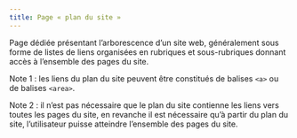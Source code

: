 ```yaml
---
title: Page « plan du site »
---
```


Page dédiée présentant l’arborescence d’un site web, généralement sous forme
de listes de liens organisées en rubriques et sous-rubriques donnant accès à
l’ensemble des pages du site.

Note 1 : les liens du plan du site peuvent être constitués de balises `<a>` ou
de balises `<area>`.

Note 2 : il n’est pas nécessaire que le plan du site contienne les liens vers
toutes les pages du site, en revanche il est nécessaire qu’à partir du plan du
site, l’utilisateur puisse atteindre l’ensemble des pages du site.
